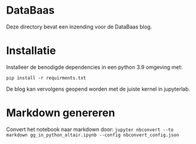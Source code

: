 # DataBaas

Deze directory bevat een inzending voor de DataBaas blog.

# Installatie

Installeer de benodigde dependencies in een python 3.9 omgeving met:

`pip install -r requirments.txt`

De blog kan vervolgens geopend worden met de juiste kernel in jupyterlab.

# Markdown genereren

Convert het notebook naar markdown door:
`jupyter nbconvert --to markdown gg_in_python_altair.ipynb --config nbconvert_config.json`